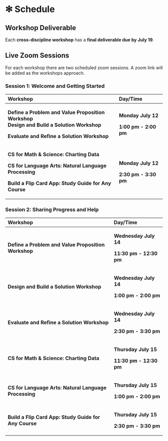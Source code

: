 # ✻ Schedule

## Workshop Deliverable

Each **cross-discipline workshop** has a **final deliverable due by July 19**. 

## Live Zoom Sessions

For each workshop there are two scheduled zoom sessions. A zoom link will be added as the workshops approach.

### Session 1: Welcome and Getting Started

<table>
  <thead>
    <tr>
      <th style="text-align:left">Workshop</th>
      <th style="text-align:left">Day/Time</th>
    </tr>
  </thead>
  <tbody>
    <tr>
      <td style="text-align:left">
        <p><b>Define a Problem and Value Proposition Workshop<br />Design and Build a Solution Workshop</b>
        </p>
        <p><b>Evaluate and Refine a Solution Workshop</b>
        </p>
      </td>
      <td style="text-align:left">
        <p><b>Monday July 12</b>
        </p>
        <p><b>1:00 pm - 2:00 pm</b>
        </p>
      </td>
    </tr>
    <tr>
      <td style="text-align:left">
        <p><b>CS for Math &amp; Science: Charting Data</b>
        </p>
        <p><b>CS for Language Arts: Natural Language Processing</b>
        </p>
        <p><b>Build a Flip Card App: Study Guide for Any Course</b>
        </p>
      </td>
      <td style="text-align:left">
        <p><b>Monday July 12</b>
        </p>
        <p><b>2:30 pm - 3:30 pm</b>
        </p>
      </td>
    </tr>
  </tbody>
</table>

### Session 2: Sharing Progress and Help

<table>
  <thead>
    <tr>
      <th style="text-align:left">Workshop</th>
      <th style="text-align:left">Day/Time</th>
    </tr>
  </thead>
  <tbody>
    <tr>
      <td style="text-align:left"><b>Define a Problem and Value Proposition Workshop</b>
      </td>
      <td style="text-align:left">
        <p><b>Wednesday July 14</b>
        </p>
        <p><b>11:30 pm - 12:30 pm</b>
        </p>
      </td>
    </tr>
    <tr>
      <td style="text-align:left"><b>Design and Build a Solution Workshop</b>
      </td>
      <td style="text-align:left">
        <p><b>Wednesday July 14</b>
        </p>
        <p><b>1:00 pm - 2:00 pm</b>
        </p>
      </td>
    </tr>
    <tr>
      <td style="text-align:left"><b>Evaluate and Refine a Solution Workshop</b>
      </td>
      <td style="text-align:left">
        <p><b>Wednesday July 14</b>
        </p>
        <p><b>2:30 pm - 3:30 pm</b>
        </p>
      </td>
    </tr>
    <tr>
      <td style="text-align:left"><b>CS for Math &amp; Science: Charting Data</b>
      </td>
      <td style="text-align:left">
        <p><b>Thursday July 15</b>
        </p>
        <p><b>11:30 pm - 12:30 pm</b>
        </p>
      </td>
    </tr>
    <tr>
      <td style="text-align:left"><b>CS for Language Arts: Natural Language Processing</b>
      </td>
      <td style="text-align:left">
        <p><b>Thursday July 15</b>
        </p>
        <p><b>1:00 pm - 2:00 pm</b>
        </p>
      </td>
    </tr>
    <tr>
      <td style="text-align:left"><b>Build a Flip Card App: Study Guide for Any Course</b>
      </td>
      <td style="text-align:left">
        <p><b>Thursday July 15</b>
        </p>
        <p><b>2:30 pm - 3:30 pm</b>
        </p>
      </td>
    </tr>
  </tbody>
</table>

